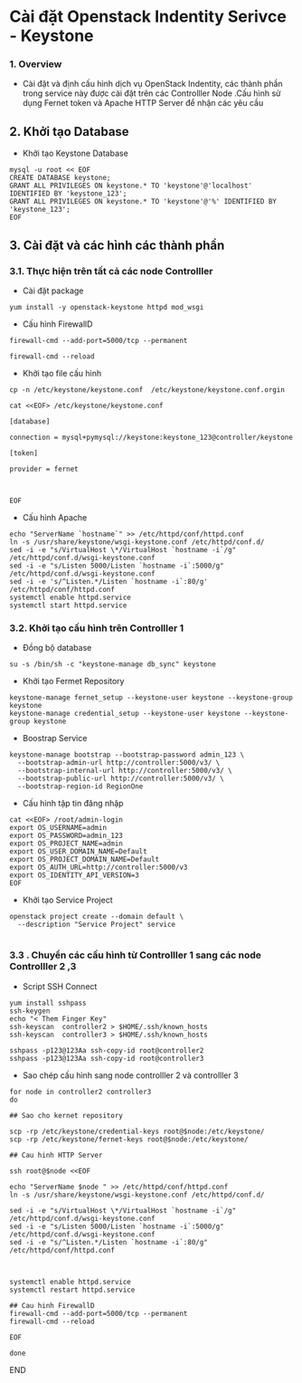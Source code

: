 
# Cài đặt Openstack Indentity Serivce - Keystone


### 1. Overview

- Cài đặt và định cấu hình dịch vụ  OpenStack Indentity, các thành phần trong service này được cài đặt trên các Controlller Node  .Cấu hình sử dụng Fernet token  và Apache HTTP Server để nhận các yêu cầu 


## 2. Khởi tạo Database

- Khởi tạo Keystone Database 

```
mysql -u root << EOF
CREATE DATABASE keystone;
GRANT ALL PRIVILEGES ON keystone.* TO 'keystone'@'localhost' IDENTIFIED BY 'keystone_123';
GRANT ALL PRIVILEGES ON keystone.* TO 'keystone'@'%' IDENTIFIED BY 'keystone_123';
EOF
```

## 3. Cài đặt và  các hình các thành phần 


### 3.1. Thực hiện trên tất cả các node Controlller

- Cài đặt package

```
yum install -y openstack-keystone httpd mod_wsgi
```


- Cấu hình FirewallD
```
firewall-cmd --add-port=5000/tcp --permanent 

firewall-cmd --reload
```

- Khởi tạo file cấu hình 
```
cp -n /etc/keystone/keystone.conf  /etc/keystone/keystone.conf.orgin

cat <<EOF> /etc/keystone/keystone.conf

[database]

connection = mysql+pymysql://keystone:keystone_123@controller/keystone

[token]

provider = fernet



EOF

```

- Cấu hình Apache
```
echo "ServerName `hostname`" >> /etc/httpd/conf/httpd.conf
ln -s /usr/share/keystone/wsgi-keystone.conf /etc/httpd/conf.d/
sed -i -e "s/VirtualHost \*/VirtualHost `hostname -i`/g" /etc/httpd/conf.d/wsgi-keystone.conf 
sed -i -e "s/Listen 5000/Listen `hostname -i`:5000/g" /etc/httpd/conf.d/wsgi-keystone.conf 
sed -i -e 's/^Listen.*/Listen `hostname -i`:80/g' /etc/httpd/conf/httpd.conf 
systemctl enable httpd.service
systemctl start httpd.service
```


### 3.2. Khởi tạo cấu hình trên Controlller 1


- Đồng bộ database

```
su -s /bin/sh -c "keystone-manage db_sync" keystone

```

- Khởi tạo Fermet Repository

```
keystone-manage fernet_setup --keystone-user keystone --keystone-group keystone
keystone-manage credential_setup --keystone-user keystone --keystone-group keystone
```

- Boostrap Service

```
keystone-manage bootstrap --bootstrap-password admin_123 \
  --bootstrap-admin-url http://controller:5000/v3/ \
  --bootstrap-internal-url http://controller:5000/v3/ \
  --bootstrap-public-url http://controller:5000/v3/ \
  --bootstrap-region-id RegionOne
```



- Cấu hình tập tin đăng nhập
```
cat <<EOF> /root/admin-login
export OS_USERNAME=admin
export OS_PASSWORD=admin_123
export OS_PROJECT_NAME=admin
export OS_USER_DOMAIN_NAME=Default
export OS_PROJECT_DOMAIN_NAME=Default
export OS_AUTH_URL=http://controller:5000/v3
export OS_IDENTITY_API_VERSION=3
EOF
```

- Khởi tạo Service Project
```
openstack project create --domain default \
  --description "Service Project" service


```

### 3.3 . Chuyển các cấu hình từ Controlller 1 sang các node Controlller 2 ,3 



- Script SSH Connect 

```
yum install sshpass
ssh-keygen
echo "< Them Finger Key"
ssh-keyscan  controller2 > $HOME/.ssh/known_hosts 
ssh-keyscan  controller3 > $HOME/.ssh/known_hosts 

sshpass -p123@123Aa ssh-copy-id root@controller2   
sshpass -p123@123Aa ssh-copy-id root@controller3

```

- Sao chép cấu hình sang node controlller 2 và controlller 3

```
for node in controller2 controller3
do 

## Sao cho kernet repository

scp -rp /etc/keystone/credential-keys root@$node:/etc/keystone/
scp -rp /etc/keystone/fernet-keys root@$node:/etc/keystone/

## Cau hinh HTTP Server

ssh root@$node <<EOF

echo "ServerName $node " >> /etc/httpd/conf/httpd.conf
ln -s /usr/share/keystone/wsgi-keystone.conf /etc/httpd/conf.d/

sed -i -e "s/VirtualHost \*/VirtualHost `hostname -i`/g" /etc/httpd/conf.d/wsgi-keystone.conf 
sed -i -e "s/Listen 5000/Listen `hostname -i`:5000/g" /etc/httpd/conf.d/wsgi-keystone.conf 
sed -i -e "s/^Listen.*/Listen `hostname -i`:80/g" /etc/httpd/conf/httpd.conf 



systemctl enable httpd.service
systemctl restart httpd.service 

## Cau hinh FirewallD
firewall-cmd --add-port=5000/tcp --permanent 
firewall-cmd --reload

EOF

done

```



END